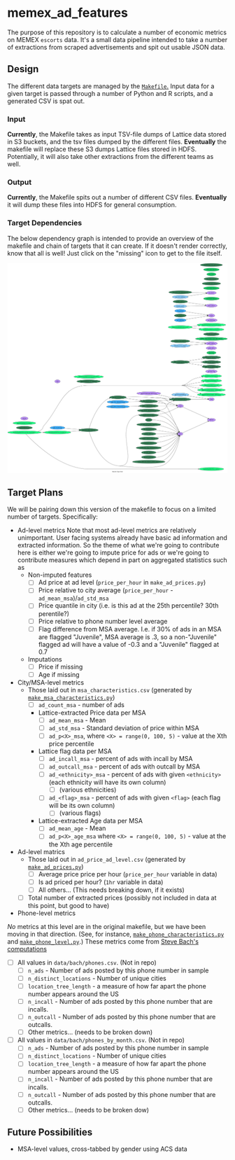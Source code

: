 # memex_ad_features
The purpose of this repository is to calculate a number of economic metrics on MEMEX `escorts` data. It's a small data pipeline intended to take a number of extractions from scraped advertisements and spit out usable JSON data.

## Design
The different data targets are managed by the [`Makefile`.](https://github.com/giantoak/memex_ad_features/blob/master/Makefile) Input data for a given target is passed through a number of Python and R scripts, and a generated CSV is spat out.

### Input
**Currently**, the Makefile takes as input TSV-file dumps of Lattice data stored in S3 buckets, and the tsv files dumped by the different files. **Eventually** the makefile will replace these S3 dumps Lattice files stored in HDFS. Potentially, it will also take other extractions from the different teams as well.

### Output
**Currently**, the Makefile spits out a number of different CSV files. **Eventually** it will dump these files into HDFS for general consumption.

### Target Dependencies
The below dependency graph is intended to provide an overview of the makefile and chain of targets that it can create. If it doesn't render correctly, know that all is well! Just click on the "missing" icon to get to the file itself.

![Markdown Target Dependencies](https://github.com/giantoak/memex_ad_features/blob/master/makefile_graph.svg "Makefile sources and targets")

## Target Plans
We will be pairing down this version of the makefile to focus on a limited number of targets. Specifically:

* Ad-level metrics
Note that most ad-level metrics are relatively unimportant. User facing systems already have basic ad information and extracted information. So the theme of what we're going to contribute here is either we're going to impute price for ads or we're going to contribute measures which depend in part on aggregated statistics such as 
  * Non-imputed features
    * [ ] Ad price at ad level (`price_per_hour` in `make_ad_prices.py`)
    * [ ] Price relative to city average (`price_per_hour` - `ad_mean_msa`)/`ad_std_msa`
    * [ ] Price quantile in city (i.e. is this ad at the 25th percentile?  30th perentile?)
    * [ ] Price relative to phone number level average
    * [ ] Flag difference from MSA average. I.e. if 30% of ads in an MSA are flagged "Juvenile", MSA average is .3, so a non-"Juvenile" flagged ad will have a value of -0.3 and a "Juvenile" flagged at 0.7
  * Imputations
    * [ ] Price if missing
    * [ ] Age if missing
* City/MSA-level metrics
  * Those laid out in `msa_characteristics.csv` (generated by [`make_msa_characteristics.py`](https://github.com/giantoak/memex_ad_features/blob/2593f8a89ff70b57bba8dd4c4260c7b3df648e63/make_msa_characteristics.py))
    * [ ] `ad_count_msa` - number of ads
    * Lattice-extracted Price data per MSA
      * [ ] `ad_mean_msa` - Mean
      * [ ] `ad_std_msa` - Standard deviation of price within MSA
      * [ ] `ad_p<X>_msa`, where `<X> = range(0, 100, 5)` - value at the Xth price percentile
    * Lattice flag data per MSA
      * [ ] `ad_incall_msa` - percent of ads with incall by MSA
      * [ ] `ad_outcall_msa` - percent of ads with outcall by MSA
      * [ ] `ad_<ethnicity>_msa` - percent of ads with given `<ethnicity>` (each ethnicity will have its own column)
        * [ ] (various ethnicities)
      * [ ] `ad_<flag>_msa` - percent of ads with given `<flag>` (each flag will be its own column)
        * [ ] (various flags)
    * Lattice-extracted Age data per MSA
      * [ ] `ad_mean_age` - Mean
      * [ ] `ad_p<X>_age_msa` where `<X> = range(0, 100, 5)` - value at the the Xth age percentile
  
* Ad-level matrics
  * Those laid out in `ad_price_ad_level.csv` (generated by [`make_ad_prices.py`](https://github.com/giantoak/memex_ad_features/blob/master/make_ad_prices.py))
    * [ ] Average price price per hour (`price_per_hour` variable in data)
    * [ ] Is ad priced per hour? (`1hr` variable in data)
    * [ ] All others… (This needs breaking down, if it exists) 
  * [ ] Total number of extracted prices (possibly not included in data at this point, but good to have)
  
* Phone-level metrics

*No* metrics at this level are in the original makefile, but we have been moving in that direction. (See, for instance, [`make_phone_characteristics.py`](https://github.com/giantoak/memex_ad_features/blob/master/make_phone_characteristics.py) and [`make_phone_level.py`](https://github.com/giantoak/memex_ad_features/blob/master/make_phone_level.py).) These metrics come from [Steve Bach's computations](https://github.com/HazyResearch/memex-analysis)

  * [ ] All values in `data/bach/phones.csv`. (Not in repo)
    * [ ] `n_ads` - Number of ads posted by this phone number in sample
    * [ ] `n_distinct_locations` - Number of unique cities
    * [ ] `location_tree_length` - a measure of how far apart the phone number appears around the US
    * [ ] `n_incall` - Number of ads posted by this phone number that are incalls.
    * [ ] `n_outcall` - Number of ads posted by this phone number that are outcalls.
    * [ ] Other metrics… (needs to be broken down)
  * [ ] All values in `data/bach/phones_by_month.csv`. (Not in repo)
    * [ ] `n_ads` - Number of ads posted by this phone number in sample
    * [ ] `n_distinct_locations` - Number of unique cities
    * [ ] `location_tree_length` - a measure of how far apart the phone number appears around the US
    * [ ] `n_incall` - Number of ads posted by this phone number that are incalls.
    * [ ] `n_outcall` - Number of ads posted by this phone number that are outcalls.
    * [ ] Other metrics… (needs to be broken dow)

## Future Possibilities

* MSA-level values, cross-tabbed by gender using ACS data
